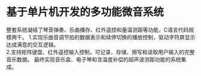 # 基于单片机开发的多功能微音系统 
整套系统凝结了琴音弹奏、乐曲播存、红外遥控和量温测距等功能，C语言代码规模两千。
1.实现乐曲音调节拍的数据表示和续停切换的播放控制，驱动字符屏显示达成满意的交互逻辑。<br>
2.支持矩阵键盘、红外遥控输入控制，可记录、存储、擦写和读取用户输入的完整音乐数据。
最终实现音乐盒、电子琴和含温度补偿的超声波测距功能的系统集成。<br>
